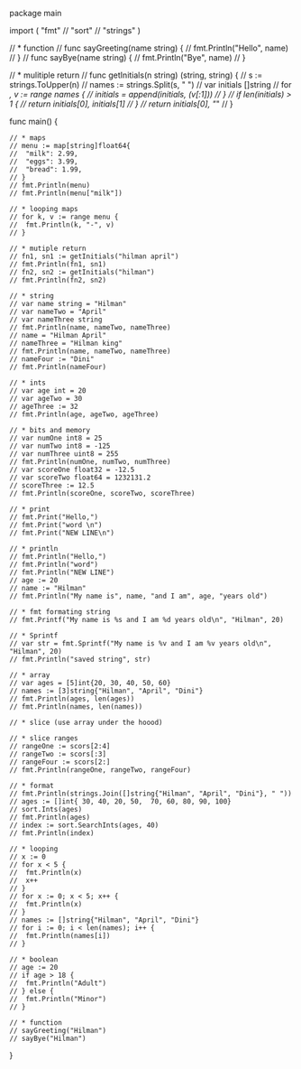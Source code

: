 package main

import (
	"fmt"
	// "sort"
	// "strings"
)

// * function
// func sayGreeting(name string) {
// 	fmt.Println("Hello", name)
// }
// func sayBye(name string) {
// 	fmt.Println("Bye", name)
// }

// * mulitiple return
// func getInitials(n string) (string, string) {
// 	s := strings.ToUpper(n)
// 	names := strings.Split(s, " ")
// 	var initials []string
// 	for _, v := range names {
// 		initials = append(initials, (v[:1]))
// 	}
// 	if len(initials) > 1 {
// 		return initials[0], initials[1]
// 	}
// 	return initials[0], "_"
// }

func main() {
	

	// * maps
	// menu := map[string]float64{
	// 	"milk": 2.99,
	// 	"eggs": 3.99,
	// 	"bread": 1.99,
	// }
	// fmt.Println(menu)
	// fmt.Println(menu["milk"])
	
	// * looping maps
	// for k, v := range menu {
	// 	fmt.Println(k, "-", v)
	// }

	// * mutiple return
	// fn1, sn1 := getInitials("hilman april")
	// fmt.Println(fn1, sn1)
	// fn2, sn2 := getInitials("hilman")
	// fmt.Println(fn2, sn2)

	// * string
	// var name string = "Hilman"
	// var nameTwo = "April"
	// var nameThree string
	// fmt.Println(name, nameTwo, nameThree)
	// name = "Hilman April"
	// nameThree = "Hilman king"
	// fmt.Println(name, nameTwo, nameThree)
	// nameFour := "Dini"
	// fmt.Println(nameFour)

	// * ints
	// var age int = 20
	// var ageTwo = 30
	// ageThree := 32
	// fmt.Println(age, ageTwo, ageThree)

	// * bits and memory
	// var numOne int8 = 25
	// var numTwo int8 = -125
    // var numThree uint8 = 255
	// fmt.Println(numOne, numTwo, numThree)
	// var scoreOne float32 = -12.5
	// var scoreTwo float64 = 1232131.2
	// scoreThree := 12.5
	// fmt.Println(scoreOne, scoreTwo, scoreThree)

	// * print
	// fmt.Print("Hello,")
	// fmt.Print("word \n")
	// fmt.Print("NEW LINE\n")

	// * println
	// fmt.Println("Hello,")
	// fmt.Println("word")
	// fmt.Println("NEW LINE")
	// age := 20
	// name := "Hilman"
	// fmt.Println("My name is", name, "and I am", age, "years old")

	// * fmt formating string
	// fmt.Printf("My name is %s and I am %d years old\n", "Hilman", 20)

	// * Sprintf
	// var str = fmt.Sprintf("My name is %v and I am %v years old\n", "Hilman", 20)
	// fmt.Println("saved string", str)

	// * array
	// var ages = [5]int{20, 30, 40, 50, 60}
	// names := [3]string{"Hilman", "April", "Dini"}
	// fmt.Println(ages, len(ages))
	// fmt.Println(names, len(names))

	// * slice (use array under the hoood)

	// * slice ranges
	// rangeOne := scors[2:4]
	// rangeTwo := scors[:3]
	// rangeFour := scors[2:]
	// fmt.Println(rangeOne, rangeTwo, rangeFour)

	// * format
	// fmt.Println(strings.Join([]string{"Hilman", "April", "Dini"}, " "))
	// ages := []int{ 30, 40, 20, 50,  70, 60, 80, 90, 100}
	// sort.Ints(ages)
	// fmt.Println(ages)
	// index := sort.SearchInts(ages, 40)
	// fmt.Println(index)

	// * looping
	// x := 0
	// for x < 5 {
	// 	fmt.Println(x)
	// 	x++
	// }
	// for x := 0; x < 5; x++ {
	// 	fmt.Println(x)
	// }
	// names := []string{"Hilman", "April", "Dini"}
	// for i := 0; i < len(names); i++ {
	// 	fmt.Println(names[i])
	// }

	// * boolean
	// age := 20
	// if age > 18 {
	// 	fmt.Println("Adult")
	// } else {
	// 	fmt.Println("Minor")
	// }

	// * function
	// sayGreeting("Hilman")
	// sayBye("Hilman")
}